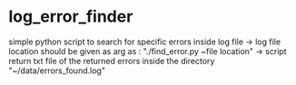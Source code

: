 # log_error_finder
simple python script to search for specific errors inside log file
-> log file location should be given as arg as : "./find_error.py ~file location"
-> script return txt file of the returned errors inside the directory "~/data/errors_found.log"
